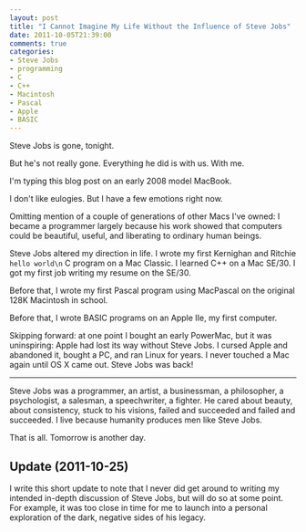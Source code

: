 ```yaml
---
layout: post
title: "I Cannot Imagine My Life Without the Influence of Steve Jobs"
date: 2011-10-05T21:39:00
comments: true
categories:
- Steve Jobs
- programming
- C
- C++
- Macintosh
- Pascal
- Apple
- BASIC
---
```

Steve Jobs is gone, tonight.

But he's not really gone. Everything he did is with us. With me.

<!--more-->

I'm typing this blog post on an early 2008 model MacBook.

I don't like eulogies. But I have a few emotions right now.

Omitting mention of a couple of generations of other Macs I've owned: I became a programmer largely because his work showed that computers could be beautiful, useful, and liberating to ordinary human beings.

Steve Jobs altered my direction in life. I wrote my first Kernighan and Ritchie `hello world\n` C program on a Mac Classic. I learned C++ on a Mac SE/30. I got my first job writing my resume on the SE/30.

Before that, I wrote my first Pascal program using MacPascal on the original 128K Macintosh in school.

Before that, I wrote BASIC programs on an Apple IIe, my first computer.

Skipping forward: at one point I bought an early PowerMac, but it was uninspiring: Apple had lost its way without Steve Jobs. I cursed Apple and abandoned it, bought a PC, and ran Linux for years. I never touched a Mac again until OS X came out. Steve Jobs was back!

---

Steve Jobs was a programmer, an artist, a businessman, a philosopher, a psychologist, a salesman, a speechwriter, a fighter. He cared about beauty, about consistency, stuck to his visions, failed and succeeded and failed and succeeded. I live because humanity produces men like Steve Jobs.

That is all. Tomorrow is another day.

## Update (2011-10-25)

I write this short update to note that I never did get around to writing my intended in-depth discussion of Steve Jobs, but will do so at some point. For example, it was too close in time for me to launch into a personal exploration of the dark, negative sides of his legacy.
